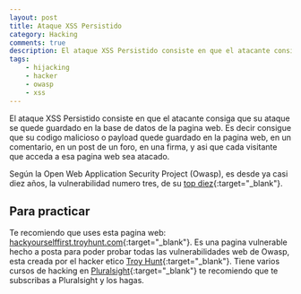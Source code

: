 ```yaml
---
layout: post
title: Ataque XSS Persistido
category: Hacking
comments: true
description: El ataque XSS Persistido consiste en que el atacante consiga que su ataque se quede guardado en la base de datos de la pagina web. El vector de ataque XSS o Cross Site Scripting, es una de las vulnerabilidades más extendidas en las paginas web, según OWASP es la tercera en importancia en su TOP 10.
tags:
    - hijacking
    - hacker
    - owasp
    - xss
---
```


El ataque XSS Persistido consiste en que el atacante consiga que su ataque se quede guardado en la base de datos de la pagina web. Es decir consigue que su codigo malicioso o payload quede guardado en la pagina web, en un comentario, en un post de un foro, en una firma, y asi que cada visitante que acceda a esa pagina web sea atacado.


Según la Open Web Application Security Project (Owasp), es desde ya casi diez años, la vulnerabilidad numero tres, de su [top diez](https://www.owasp.org/index.php/Top_10_2013-A3-Cross-Site_Scripting_(XSS)){:target="_blank"}. 

## Para practicar

Te recomiendo que uses esta pagina web: [hackyourselffirst.troyhunt.com](http://hackyourselffirst.troyhunt.com){:target="_blank"}. Es una pagina vulnerable hecho a posta para poder probar todas las vulnerabilidades web de Owasp, esta creada por el hacker etico [Troy Hunt](https://www.troyhunt.com/){:target="_blank"}. 
Tiene varios cursos de hacking en [Pluralsight](https://app.pluralsight.com/library/){:target="_blank"} te recomiendo que te subscribas a Pluralsight y los hagas.

